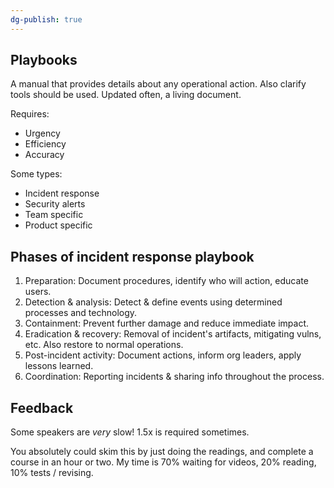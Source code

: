 ```yaml
---
dg-publish: true
---
```

## Playbooks

A manual that provides details about any operational action. Also clarify tools should be used. Updated often, a living document.

Requires:

- Urgency
- Efficiency
- Accuracy

Some types:

- Incident response
- Security alerts
- Team specific
- Product specific

## Phases of incident response playbook

1. Preparation: Document procedures, identify who will action, educate users.
2. Detection & analysis: Detect & define events using determined processes and technology.
3. Containment: Prevent further damage and reduce immediate impact.
4. Eradication & recovery: Removal of incident's artifacts, mitigating vulns, etc. Also restore to normal operations.
5. Post-incident activity: Document actions, inform org leaders, apply lessons learned.
6. Coordination: Reporting incidents & sharing info throughout the process.

## Feedback

Some speakers are _very_ slow! 1.5x is required sometimes.

You absolutely could skim this by just doing the readings, and complete a course in an hour or two. My time is 70% waiting for videos, 20% reading, 10% tests / revising.
